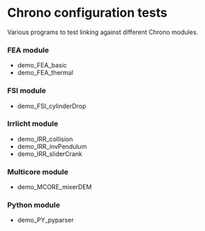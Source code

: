 Chrono configuration tests
==========================

Various programs to test linking against different Chrono modules.

### FEA module

* demo_FEA_basic
* demo_FEA_thermal

### FSI module

* demo_FSI_cylinderDrop

### Irrlicht module

* demo_IRR_collision
* demo_IRR_invPendulum
* demo_IRR_sliderCrank

### Multicore module

* demo_MCORE_mixerDEM

### Python module

* demo_PY_pyparser

